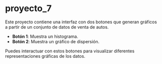 # proyecto_7

Este proyecto contiene una interfaz con dos botones que generan gráficos a partir de un conjunto de datos de venta de autos.

- **Botón 1**: Muestra un histograma.
- **Botón 2**: Muestra un gráfico de dispersión.

Puedes interactuar con estos botones para visualizar diferentes representaciones gráficas de los datos.
